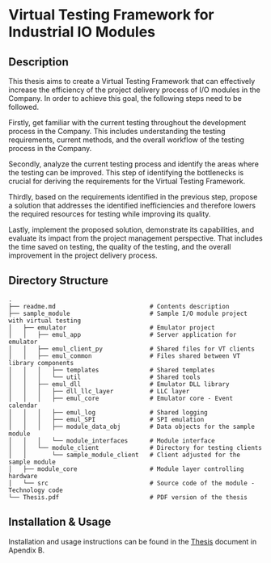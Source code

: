 # Virtual Testing Framework for Industrial IO Modules

## Description

This thesis aims to create a Virtual Testing Framework that can effectively increase the efficiency of the project delivery process 
of I/O modules in the Company. In order to achieve this goal, the following steps need to be followed.

Firstly, get familiar with the current testing throughout the development process in the Company. This includes understanding 
the testing requirements, current methods, and the overall workflow of the testing process in the Company.

Secondly, analyze the current testing process and identify the areas where the testing can be improved. 
This step of identifying the bottlenecks is crucial for deriving the requirements for the Virtual Testing Framework.

Thirdly, based on the requirements identified in the previous step, propose a solution that addresses the identified inefficiencies 
and therefore lowers the required resources for testing while improving its quality.

Lastly, implement the proposed solution, demonstrate its capabilities, and evaluate its impact from the project management perspective. 
That includes the time saved on testing, the quality of the testing, and the overall improvement in the project delivery process.


## Directory Structure
```
.
├── readme.md                          # Contents description
├── sample_module                      # Sample I/O module project with virtual testing
│   ├── emulator                       # Emulator project
│   │   ├── emul_app                   # Server application for emulator
│   │   ├── emul_client_py             # Shared files for VT clients
│   │   ├── emul_common                # Files shared between VT library components
│   │   │   ├── templates              # Shared templates
│   │   │   └── util                   # Shared tools
│   │   ├── emul_dll                   # Emulator DLL library
│   │   │   ├── dll_llc_layer          # LLC layer
│   │   │   ├── emul_core              # Emulator core - Event calendar
│   │   │   ├── emul_log               # Shared logging
│   │   │   ├── emul_SPI               # SPI emulation
│   │   │   ├── module_data_obj        # Data objects for the sample module
│   │   │   └── module_interfaces      # Module interface
│   │   └── module_client              # Directory for testing clients
│   │       └── sample_module_client   # Client adjusted for the sample module
│   ├── module_core                    # Module layer controlling hardware
│   └── src                            # Source code of the module - Technology code
└── Thesis.pdf                         # PDF version of the thesis
```
## Installation & Usage

Installation and usage instructions can be found in the [Thesis](Thesis.pdf) document in Apendix B.
